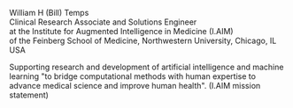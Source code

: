 William H (Bill) Temps<br />
Clinical Research Associate and Solutions Engineer<br />
at the Institute for Augmented Intelligence in Medicine (I.AIM)<br />
of the Feinberg School of Medicine, Northwestern University, Chicago, IL USA<br />

Supporting research and development of artificial intelligence and machine learning
"to bridge computational methods with human expertise to advance medical science
and improve human health". (I.AIM mission statement)

<!---
Temps-William/Temps-William is a ✨ special ✨ repository because its `README.md` (this file) appears on your GitHub profile.
You can click the Preview link to take a look at your changes.
--->
